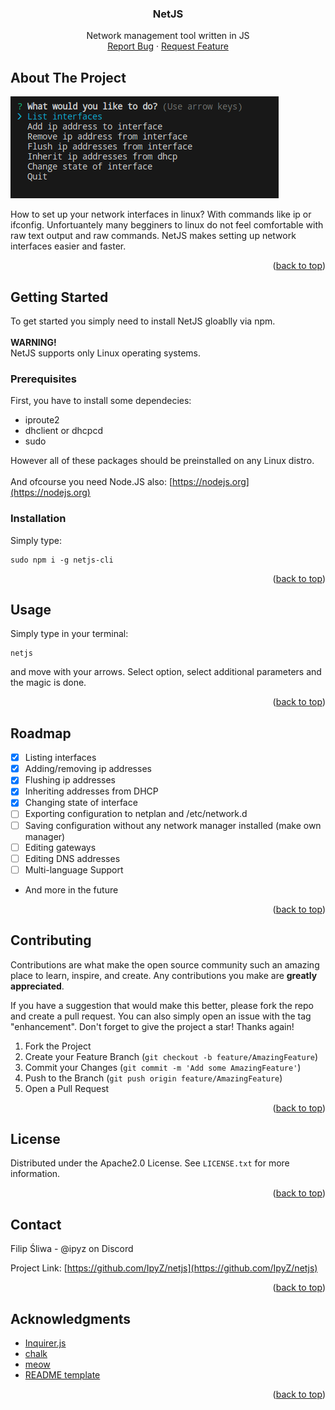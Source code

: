 <!-- Improved compatibility of back to top link: See: https://github.com/othneildrew/Best-README-Template/pull/73 -->
<a name="readme-top"></a>
<!--
*** Thanks for checking out the Best-README-Template. If you have a suggestion
*** that would make this better, please fork the repo and create a pull request
*** or simply open an issue with the tag "enhancement".
*** Don't forget to give the project a star!
*** Thanks again! Now go create something AMAZING! :D
-->


<div align="center">

  <h3 align="center">NetJS</h3>

  <p align="center">
    Network management tool written in JS
    <br />
    <a href="https://github.com/IpyZ/netjs/issues">Report Bug</a>
    ·
    <a href="https://github.com/IpyZ/netjs/issues">Request Feature</a>
  </p>
</div>



<!-- ABOUT THE PROJECT -->
## About The Project

![NetJS Screenshot][product-screenshot]

How to set up your network interfaces in linux? With commands like ip or ifconfig. Unfortuantely many begginers to linux do not feel comfortable with raw text output and raw commands. NetJS makes setting up network interfaces easier and faster.

<p align="right">(<a href="#readme-top">back to top</a>)</p>



<!-- GETTING STARTED -->
## Getting Started

To get started you simply need to install NetJS gloablly via npm. <br /><br />
**WARNING!**
<br />
NetJS supports only Linux operating systems.

### Prerequisites

First, you have to install some dependecies:
* iproute2
* dhclient or dhcpcd
* sudo

However all of these packages should be preinstalled on any Linux distro.
<br /><br />
And ofcourse you need Node.JS also: [https://nodejs.org](https://nodejs.org)

### Installation

Simply type:
```
sudo npm i -g netjs-cli
```

<p align="right">(<a href="#readme-top">back to top</a>)</p>



<!-- USAGE EXAMPLES -->
## Usage

Simply type in your terminal:
```
netjs
```
and move with your arrows. Select option, select additional parameters and the magic is done.

<p align="right">(<a href="#readme-top">back to top</a>)</p>



<!-- ROADMAP -->
## Roadmap

- [x] Listing interfaces
- [x] Adding/removing ip addresses
- [x] Flushing ip addresses
- [x] Inheriting addresses from DHCP
- [x] Changing state of interface
- [ ] Exporting configuration to netplan and /etc/network.d
- [ ] Saving configuration without any network manager installed (make own manager)
- [ ] Editing gateways
- [ ] Editing DNS addresses
- [ ] Multi-language Support
- And more in the future

<p align="right">(<a href="#readme-top">back to top</a>)</p>



<!-- CONTRIBUTING -->
## Contributing

Contributions are what make the open source community such an amazing place to learn, inspire, and create. Any contributions you make are **greatly appreciated**.

If you have a suggestion that would make this better, please fork the repo and create a pull request. You can also simply open an issue with the tag "enhancement".
Don't forget to give the project a star! Thanks again!

1. Fork the Project
2. Create your Feature Branch (`git checkout -b feature/AmazingFeature`)
3. Commit your Changes (`git commit -m 'Add some AmazingFeature'`)
4. Push to the Branch (`git push origin feature/AmazingFeature`)
5. Open a Pull Request

<p align="right">(<a href="#readme-top">back to top</a>)</p>



<!-- LICENSE -->
## License

Distributed under the Apache2.0 License. See `LICENSE.txt` for more information.

<p align="right">(<a href="#readme-top">back to top</a>)</p>



<!-- CONTACT -->
## Contact

Filip Śliwa - @ipyz on Discord

Project Link: [https://github.com/IpyZ/netjs](https://github.com/IpyZ/netjs)

<p align="right">(<a href="#readme-top">back to top</a>)</p>



<!-- ACKNOWLEDGMENTS -->
## Acknowledgments

* [Inquirer.js](https://github.com/SBoudrias/Inquirer.js)
* [chalk](https://www.npmjs.com/package/chalk)
* [meow](https://www.npmjs.com/package/meow)
* [README template](https://github.com/othneildrew/Best-README-Template)

<p align="right">(<a href="#readme-top">back to top</a>)</p>



<!-- MARKDOWN LINKS & IMAGES -->
<!-- https://www.markdownguide.org/basic-syntax/#reference-style-links -->
[product-screenshot]: images/screenshot.png
